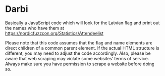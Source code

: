 # Darbi
Basically a JavaScript code which will look for the Latvian flag and print out the names who have them at https://nordicfuzzcon.org/Statistics/Attendeelist

Please note that this code assumes that the flag and name elements are direct children of a common parent element. If the actual HTML structure is different, you may need to adjust the code accordingly. Also, please be aware that web scraping may violate some websites’ terms of service. Always make sure you have permission to scrape a website before doing so.